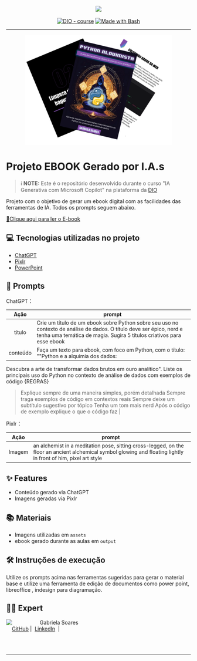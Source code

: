 <p align="center">
    <img width="100" src=".github/assets/banner.png">
</p>


<p align="center">
<a href="https://dio.me/"><img src="https://img.shields.io/badge/DIO-Course-28DA77?logo=youtube" alt="DIO - course"></a>
<a href="https://www.gnu.org/software/bash/" title="Go to Bash homepage"><img src="https://img.shields.io/badge/Prompt-Project-blue?logo=gnu-bash&amp;logoColor=white" alt="Made with Bash"></a></p>

-------


<p align="center">
<img 
    src="./assets/cover.png"
    width="400"  
/>
</p>

# Projeto EBOOK Gerado por I.A.s


 > ℹ️ **NOTE:** Este é o repositório desenvolvido durante o curso "IA Generativa com Microsoft Copilot" na plataforma da [DIO](https://web.dio.me/track/coding-the-future-ia-generativa-microsoft-copilot)

Projeto com o objetivo de gerar um ebook digital com as facilidades das ferramentas de IA. 
Todos os prompts seguem abaixo.

<a href="https://github.com/GabrielaSR/prompts-recipe-to-create-a-ebook/blob/main/output/Ebook%20-%20Python%20Alquimista.pdf" title="View PDF now"> 📕Clique aqui para ler o E-book</a>

## 💻 Tecnologias utilizadas no projeto

- [ChatGPT](https://chat.openai.com/) 
- [Pixlr](https://pixlr.com/br/image-generator/)
- [PowerPoint](https://www.microsoft.com/en/microsoft-365/powerpoint)

## 🧠 Prompts


ChatGPT：

|   Ação   | prompt                                                                                                                                                                                                                                                                         |
| :------: | ------------------------------------------------------------------------------------------------------------------------------------------------------------------------------------------------------------------------------------------------------------------------------ |
|  título  | Crie um título de um ebook sobre Python sobre seu uso no contexto de análise de dados. O título deve ser épico, nerd e tenha uma temática de magia. Sugira 5 títulos criativos para esse ebook | 
| conteúdo | Faça um texto para ebook, com foco em Python, com o título: ""Python e a alquimia dos dados:
Descubra a arte de transformar dados brutos em ouro analítico". Liste os principais uso do Python no contexto de análise de dados com exemplos de código
{REGRAS}
> Explique sempre de uma maneira simples, porém detalhada
> Sempre traga exemplos de código em contextos reais
> Sempre deixe um subtítulo sugestivo por tópico
> Tenha um tom mais nerd
> Após o código de exemplo explique o que o código faz |


Pixlr：

|  Ação  | prompt                                                                                 |
| :----: | -------------------------------------------------------------------------------------- |
| Imagem | an alchemist in a meditation pose, sitting cross-legged, on the floor an ancient alchemical symbol glowing and floating lightly in front of him, pixel art style |

## ✨ Features

- Conteúdo gerado via ChatGPT
- Imagens geradas via Pixlr

## 📚 Materiais

- Imagens utilizadas em `assets`
- ebook gerado durante as aulas em `output`

## 🛠️ Instruções de execução

Utilize os prompts acima nas ferramentas sugeridas para gerar o material base e utilize uma ferramenta de edição de documentos como power point, libreoffice , indesign para diagramação.

## 👨‍💻 Expert

<p>
    <img 
      align=left 
      margin=10 
      width=80 
      src="https://avatars.githubusercontent.com/u/43457849?v=4"
    />
    <p>&nbsp&nbsp&nbspGabriela Soares<br>
    &nbsp&nbsp&nbsp
    <a href="https://github.com/GabrielaSR">
    GitHub</a>&nbsp;|&nbsp;
    <a href="https://www.linkedin.com/in/gabrielasr/">LinkedIn</a>
&nbsp;|&nbsp;</p>
</p>
<br/><br/>
<p>

---


